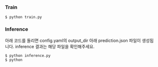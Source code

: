 ### Train
```
$ python train.py
```

### Inference
아래 코드를 돌리면 config.yaml의 output_dir 아래 prediction.json 파일이 생성됩니다. 
inference 결과는 해당 파일을 확인해주세요.
```
$ python inference.py
$ python 
```